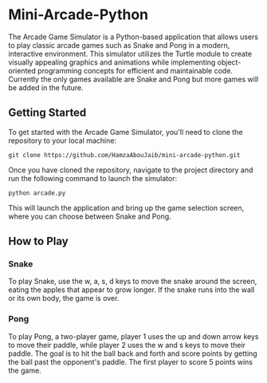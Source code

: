 # Mini-Arcade-Python
The Arcade Game Simulator is a Python-based application that allows users to play classic arcade games such as Snake and Pong in a modern, interactive environment. This simulator utilizes the Turtle module to create visually appealing graphics and animations while implementing object-oriented programming concepts for efficient and maintainable code. Currently the only games available are Snake and Pong but more games will be added in the future.

## Getting Started
To get started with the Arcade Game Simulator, you'll need to clone the repository to your local machine:
```
git clone https://github.com/HamzaAbouJaib/mini-arcade-python.git
```
Once you have cloned the repository, navigate to the project directory and run the following command to launch the simulator:
```
python arcade.py
```
This will launch the application and bring up the game selection screen, where you can choose between Snake and Pong.

## How to Play
### Snake
To play Snake, use the w, a, s, d keys to move the snake around the screen, eating the apples that appear to grow longer. If the snake runs into the wall or its own body, the game is over.
### Pong
To play Pong, a two-player game, player 1 uses the up and down arrow keys to move their paddle, while player 2 uses the w and s keys to move their paddle. The goal is to hit the ball back and forth and score points by getting the ball past the opponent's paddle. The first player to score 5 points wins the game.
